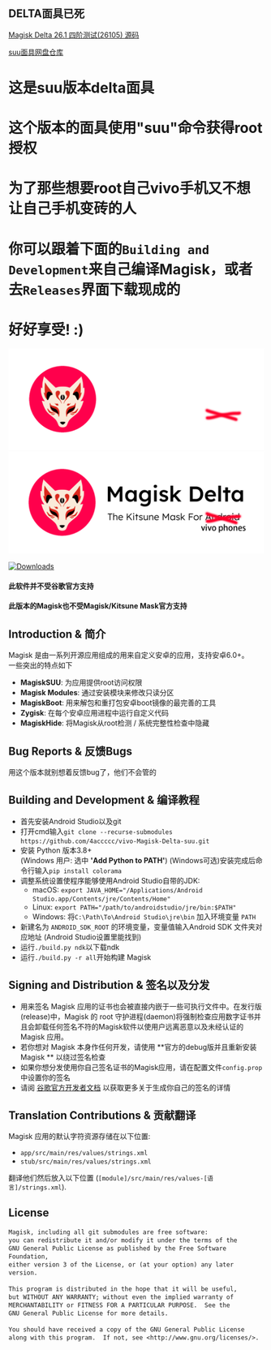 ## DELTA面具已死
[Magisk Delta 26.1 四阶测试(26105) 源码](https://github.com/HuskyDG/Magisk/tree/cd3e76848421ffd112ce01dd1beb8e6b9c921a66)

[suu面具网盘仓库](https://www.lanzouq.com/b0aenhnib)
# 这是suu版本delta面具
# 这个版本的面具使用"suu"命令获得root授权
# 为了那些想要root自己vivo手机又不想让自己手机变砖的人
# 你可以跟着下面的`Building and Development`来自己编译Magisk，或者去`Releases`界面下载现成的
# 好好享受! :)


![](docs/images/logo.png#gh-dark-mode-only)
![](docs/images/logo_dark.png#gh-light-mode-only)

[![Downloads](https://img.shields.io/badge/dynamic/json?color=green&label=Downloads&query=totalString&url=https%3A%2F%2Fraw.githubusercontent.com%2Ftopjohnwu%2Fmagisk-files%2Fcount%2Fcount.json&cacheSeconds=1800)](https://raw.githubusercontent.com/topjohnwu/magisk-files/count/count.json)

#### 此软件并不受谷歌官方支持
#### 此版本的Magisk也不受Magisk/Kitsune Mask官方支持

## Introduction & 简介

Magisk 是由一系列开源应用组成的用来自定义安卓的应用，支持安卓6.0+。<br>
一些突出的特点如下

- **MagiskSUU**: 为应用提供root访问权限
- **Magisk Modules**: 通过安装模块来修改只读分区
- **MagiskBoot**: 用来解包和重打包安卓boot镜像的最完善的工具
- **Zygisk**: 在每个安卓应用进程中运行自定义代码
- **MagiskHide**: 将Magisk从root检测 / 系统完整性检查中隐藏


## Bug Reports & 反馈Bugs

用这个版本就别想着反馈bug了，他们不会管的

## Building and Development & 编译教程

- 首先安装Android Studio以及git
- 打开cmd输入`git clone --recurse-submodules https://github.com/4accccc/vivo-Magisk-Delta-suu.git`
- 安装 Python 版本3.8+ \
  (Windows 用户: 选中 **'Add Python to PATH'**) (Windows可选)安装完成后命令行输入`pip install colorama`
- 调整系统设置使程序能够使用Android Studio自带的JDK:
  - macOS: `export JAVA_HOME="/Applications/Android Studio.app/Contents/jre/Contents/Home"`
  - Linux: `export PATH="/path/to/androidstudio/jre/bin:$PATH"`
  - Windows: 将`C:\Path\To\Android Studio\jre\bin` 加入环境变量 `PATH`
- 新建名为 `ANDROID_SDK_ROOT` 的环境变量，变量值输入Android SDK 文件夹对应地址 (Android Studio设置里能找到)
- 运行`./build.py ndk`以下载ndk
- 运行`./build.py -r all`开始构建 Magisk

## Signing and Distribution & 签名以及分发

- 用来签名 Magisk 应用的证书也会被直接内嵌于一些可执行文件中。在发行版(release)中，Magisk 的 root 守护进程(daemon)将强制检查应用数字证书并且会卸载任何签名不符的Magisk软件以使用户远离恶意以及未经认证的 Magisk 应用。
- 若你想对 Magisk 本身作任何开发，请使用 **官方的debug版并且重新安装 Magisk ** 以绕过签名检查
- 如果你想分发使用你自己签名证书的Magisk应用，请在配置文件`config.prop`中设置你的签名
- 请阅 [谷歌官方开发者文档](https://developer.android.com/studio/publish/app-signing.html#generate-key) 以获取更多关于生成你自己的签名的详情

## Translation Contributions & 贡献翻译

Magisk 应用的默认字符资源存储在以下位置:

- `app/src/main/res/values/strings.xml`
- `stub/src/main/res/values/strings.xml`

翻译他们然后放入以下位置 (`[module]/src/main/res/values-[语言]/strings.xml`).

## License

    Magisk, including all git submodules are free software:
    you can redistribute it and/or modify it under the terms of the
    GNU General Public License as published by the Free Software Foundation,
    either version 3 of the License, or (at your option) any later version.

    This program is distributed in the hope that it will be useful,
    but WITHOUT ANY WARRANTY; without even the implied warranty of
    MERCHANTABILITY or FITNESS FOR A PARTICULAR PURPOSE.  See the
    GNU General Public License for more details.

    You should have received a copy of the GNU General Public License
    along with this program.  If not, see <http://www.gnu.org/licenses/>.
